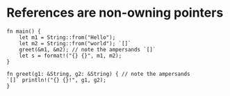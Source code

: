 # References are non-owning pointers

```aquascope,interpreter,horizontal,run,interpreterControls
fn main() {
    let m1 = String::from("Hello");
    let m2 = String::from("world"); `[]`
    greet(&m1, &m2); // note the ampersands `[]`
    let s = format!("{} {}", m1, m2);
}

fn greet(g1: &String, g2: &String) { // note the ampersands
`[]` println!("{} {}!", g1, g2);
}
```
